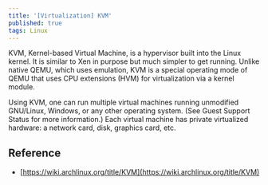 ```yaml
---
title: '[Virtualization] KVM'
published: true
tags: Linux
---
```


KVM, Kernel-based Virtual Machine, is a hypervisor built into the Linux kernel. It is similar to Xen in purpose but much simpler to get running. Unlike native QEMU, which uses emulation, KVM is a special operating mode of QEMU that uses CPU extensions (HVM) for virtualization via a kernel module.

Using KVM, one can run multiple virtual machines running unmodified GNU/Linux,
Windows, or any other operating system. (See Guest Support Status for more
information.) Each virtual machine has private virtualized hardware: a network
card, disk, graphics card, etc.

## Reference

- [https://wiki.archlinux.org/title/KVM](https://wiki.archlinux.org/title/KVM)